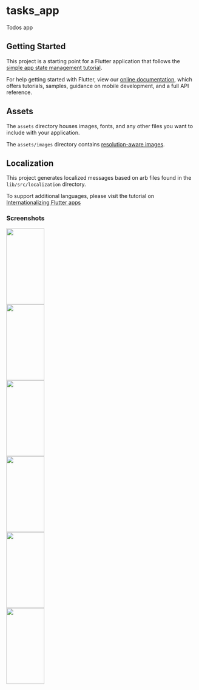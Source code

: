 # tasks_app
Todos app

## Getting Started

This project is a starting point for a Flutter application that follows the
[simple app state management
tutorial](https://flutter.dev/docs/development/data-and-backend/state-mgmt/simple).

For help getting started with Flutter, view our
[online documentation](https://flutter.dev/docs), which offers tutorials,
samples, guidance on mobile development, and a full API reference.

## Assets

The `assets` directory houses images, fonts, and any other files you want to
include with your application.

The `assets/images` directory contains [resolution-aware
images](https://flutter.dev/docs/development/ui/assets-and-images#resolution-aware).

## Localization

This project generates localized messages based on arb files found in
the `lib/src/localization` directory.

To support additional languages, please visit the tutorial on
[Internationalizing Flutter
apps](https://flutter.dev/docs/development/accessibility-and-localization/internationalization)

### Screenshots

<img src="/screenshoots/1.jpg" width="100px" height="200px"/>
</br>

<img src="/screenshoots/2.jpg" width="100px" height="200px"/>
</br>

<img src="/screenshoots/3.jpg" width="100px" height="200px"/>
</br>

<img src="/screenshoots/4.jpg" width="100px" height="200px"/>
</br>

<img src="/screenshoots/5.jpg" width="100px" height="200px"/>
</br>

<img src="/screenshoots/6.jpg" width="100px" height="200px"/>
</br>